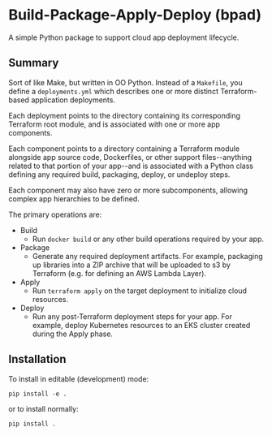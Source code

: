 # Build-Package-Apply-Deploy (bpad)

A simple Python package to support cloud app deployment lifecycle.

## Summary

Sort of like Make, but written in OO Python. Instead of a `Makefile`, you define a `deployments.yml` which describes one or more distinct Terraform-based application deployments.

Each deployment points to the directory containing its corresponding Terraform root module, and is associated with one or more app components.

Each component points to a directory containing a Terraform module alongside app source code, Dockerfiles, or other support files--anything related to that portion of your app--and is associated with a Python class defining any required build, packaging, deploy, or undeploy steps.

Each component may also have zero or more subcomponents, allowing complex app hierarchies to be defined.

The primary operations are:

* Build
  * Run `docker build` or any other build operations required by your app.
* Package
  * Generate any required deployment artifacts. For example, packaging up libraries into a ZIP archive that will be uploaded to s3 by Terraform (e.g. for defining an AWS Lambda Layer).
* Apply
  * Run `terraform apply` on the target deployment to initialize cloud resources.
* Deploy
  * Run any post-Terraform deployment steps for your app. For example, deploy Kubernetes resources to an EKS cluster created during the Apply phase.


## Installation

To install in editable (development) mode:

```pip install -e .```

or to install normally:

```pip install .```


